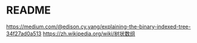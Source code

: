 # README #

https://medium.com/@edison.cy.yang/explaining-the-binary-indexed-tree-34f27ad0a513
https://zh.wikipedia.org/wiki/树状数组
